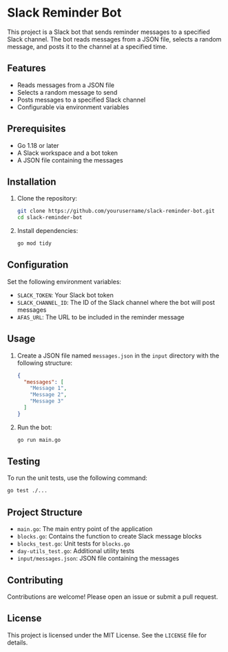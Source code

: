 # Slack Reminder Bot

This project is a Slack bot that sends reminder messages to a specified Slack channel. The bot reads messages from a JSON file, selects a random message, and posts it to the channel at a specified time.

## Features

- Reads messages from a JSON file
- Selects a random message to send
- Posts messages to a specified Slack channel
- Configurable via environment variables

## Prerequisites

- Go 1.18 or later
- A Slack workspace and a bot token
- A JSON file containing the messages

## Installation

1. Clone the repository:

   ```sh
   git clone https://github.com/yourusername/slack-reminder-bot.git
   cd slack-reminder-bot
   ```

2. Install dependencies:

   ```sh
   go mod tidy
   ```

## Configuration

Set the following environment variables:

- `SLACK_TOKEN`: Your Slack bot token
- `SLACK_CHANNEL_ID`: The ID of the Slack channel where the bot will post messages
- `AFAS_URL`: The URL to be included in the reminder message

## Usage

1. Create a JSON file named `messages.json` in the `input` directory with the following structure:

   ```json
   {
     "messages": [
       "Message 1",
       "Message 2",
       "Message 3"
     ]
   }
   ```

2. Run the bot:

   ```sh
   go run main.go
   ```

## Testing

To run the unit tests, use the following command:

```sh
go test ./...
```

## Project Structure

- `main.go`: The main entry point of the application
- `blocks.go`: Contains the function to create Slack message blocks
- `blocks_test.go`: Unit tests for `blocks.go`
- `day-utils_test.go`: Additional utility tests
- `input/messages.json`: JSON file containing the messages

## Contributing

Contributions are welcome! Please open an issue or submit a pull request.

## License

This project is licensed under the MIT License. See the `LICENSE` file for details.
